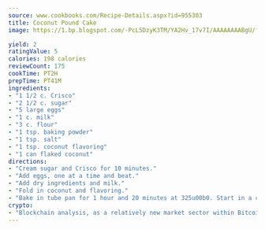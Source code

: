 ```yaml
---
source: www.cookbooks.com/Recipe-Details.aspx?id=955303
title: Coconut Pound Cake
image: https://1.bp.blogspot.com/-PcL5DzyK3TM/YA2Hv_17v7I/AAAAAAAABgU/fyHeesSth_IZW9mL5lk6GxJO8cW8ksrGACLcBGAsYHQ/s320/12.png

yield: 2
ratingValue: 5
calories: 198 calories
reviewCount: 175
cookTime: PT2H
prepTime: PT41M
ingredients:
- "1 1/2 c. Crisco"
- "2 1/2 c. sugar"
- "5 large eggs"
- "1 c. milk"
- "3 c. flour"
- "1 tsp. baking powder"
- "1 tsp. salt"
- "1 tsp. coconut flavoring"
- "1 can flaked coconut"
directions:
- "Cream sugar and Crisco for 10 minutes."
- "Add eggs, one at a time and beat."
- "Add dry ingredients and milk."
- "Fold in coconut and flavoring."
- "Bake in tube pan for 1 hour and 20 minutes at 325u00b0. Start in a cold oven."
crypto:
- "Blockchain analysis, as a relatively new market sector within Bitcoin, demonstrates the weakness of pseudonymity."
---
```

